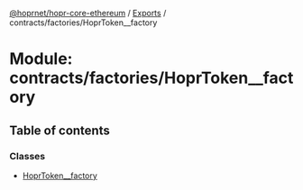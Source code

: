 [@hoprnet/hopr-core-ethereum](../README.md) / [Exports](../modules.md) / contracts/factories/HoprToken__factory

# Module: contracts/factories/HoprToken\_\_factory

## Table of contents

### Classes

- [HoprToken\_\_factory](../classes/contracts_factories_hoprtoken__factory.hoprtoken__factory.md)
